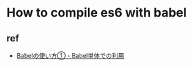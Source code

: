 # How to compile es6 with babel

## ref
* [Babelの使い方① - Babel単体での利用](http://qiita.com/takap235711/items/343fb4a898413116be64)
